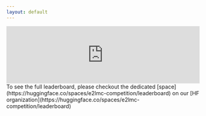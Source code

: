```yaml
---
layout: default
---
```


<!-- ## Leaderboard  -->

<iframe
  src="https://https://e2lmc-competition-registration-form.hf.space/"
  width="100%"
  frameborder="0"
></iframe>
<!-- We will update here the final leaderboard of our participants in due time. -->
To see the full leaderboard, please checkout the dedicated [space](https://huggingface.co/spaces/e2lmc-competition/leaderboard) on our [HF organization](https://huggingface.co/spaces/e2lmc-competition/leaderboard)